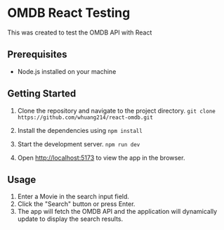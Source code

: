 # OMDB React Testing

This was created to test the OMDB API with React

## Prerequisites

- Node.js installed on your machine

## Getting Started

1. Clone the repository and navigate to the project directory. `git clone https://github.com/whuang214/react-omdb.git`

2. Install the dependencies using `npm install`

3. Start the development server. `npm run dev`

4. Open [http://localhost:5173](http://localhost:5173) to view the app in the browser.

## Usage

1. Enter a Movie in the search input field.
2. Click the "Search" button or press Enter.
3. The app will fetch the OMDB API and the application will dynamically update to display the search results.
